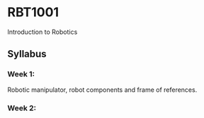 # RBT1001
Introduction to Robotics 

## Syllabus

### Week 1:
Robotic manipulator, robot components and frame of references.

### Week 2:

